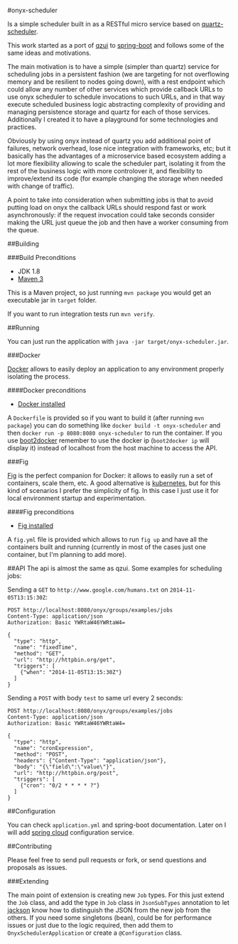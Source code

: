 #onyx-scheduler

Is a simple scheduler built in as a RESTful micro service based on [quartz-scheduler](http://quartz-scheduler.org/).

This work started as a port of [qzui](https://github.com/xhanin/qzui) to [spring-boot](http://projects.spring.io/spring-boot/) and follows some of the same ideas and motivations.

The main motivation is to have a simple (simpler than quartz) service for scheduling jobs in a persistent fashion (we are targeting for not overflowing memory and be resilient to nodes going down), with a rest endpoint which could allow any number of other services which provide callback URLs to use onyx scheduler to schedule invocations to such URLs, and in that way execute scheduled business logic abstracting complexity of providing and managing persistence storage and quartz for each of those services. Additionally I created it to have a playground for some technologies and practices.

Obviously by using onyx instead of quartz you add additional point of failures, network overhead, lose nice integration with frameworks, etc; but it basically has the advantages of a microservice based ecosystem adding a lot more flexibility allowing to 
 scale the scheduler part, isolating it from the rest of the business logic with more controlover it, and flexibility to improve/extend its code (for example changing the storage when needed with change of traffic).
  
A point to take into consideration when submitting jobs is that to avoid putting load on onyx the callback URLs should respond fast or work asynchronously: if the request invocation could take seconds consider making the URL just queue the job and then have a worker consuming from the queue.

##Building

###Build Preconditions
- JDK 1.8
- [Maven 3](http://maven.apache.org/) 

This is a Maven project, so just running `mvn package` you would get 
an executable jar in `target` folder.

If you want to run integration tests run `mvn verify`.

##Running

You can just run the application with `java -jar target/onyx-scheduler.jar`.

###Docker

[Docker](https://www.docker.com/) allows to easily deploy an application to any environment properly isolating the process.

####Docker preconditions
- [Docker installed](https://docs.docker.com/installation/)

A `Dockerfile` is provided so if you want to build it (after running `mvn package`) you can do something like `docker build -t onyx-scheduler` and then `docker run -p 8080:8080 onyx-scheduler` to run the container. If you use [boot2docker](http://boot2docker.io/) remember to use the docker ip (`boot2docker ip` will display it) instead of localhost from the host machine to access the API.

###Fig

[Fig](http://www.fig.sh/) is the perfect companion for Docker: it allows to easily run a set of containers, scale them, etc. A good alternative is [kubernetes](http://kubernetes.io/), but for this kind of scenarios I prefer the simplicity of fig. In this case I just use it for local environment startup and experimentation.
 
####Fig preconditions
- [Fig installed](http://www.fig.sh/install.html)

A `fig.yml` file is provided which allows to run `fig up` and have all the containers built and running (currently in most of the cases just one container, but I'm planning to add more).

##API
The api is almost the same as qzui. Some examples for scheduling jobs:

Sending a `GET` to `http://www.google.com/humans.txt` on `2014-11-05T13:15:30Z`:

```
POST http://localhost:8080/onyx/groups/examples/jobs
Content-Type: application/json
Authorization: Basic YWRtaW46YWRtaW4=

{
  "type": "http",
  "name": "fixedTime",
  "method": "GET",
  "url": "http://httpbin.org/get",
  "triggers": [
    {"when": "2014-11-05T13:15:30Z"}
  ]
}
```

Sending a `POST` with body `test` to same url every 2 seconds:
```
POST http://localhost:8080/onyx/groups/examples/jobs
Content-Type: application/json
Authorization: Basic YWRtaW46YWRtaW4=

{
  "type": "http",
  "name": "cronExpression",
  "method": "POST",
  "headers": {"Content-Type": "application/json"},
  "body": "{\"field\":\"value\"}",
  "url": "http://httpbin.org/post",
  "triggers": [
    {"cron": "0/2 * * * * ?"}
  ]
}
```

##Configuration

You can check `application.yml` and spring-boot documentation. Later on I will add [spring cloud](http://projects.spring.io/spring-cloud/) configuration service.

##Contributing

Please feel free to send pull requests or fork, or send questions and proposals as issues.

###Extending

The main point of extension is creating new `Job` types. For this just extend the `Job` class, and add the type in `Job` class in `JsonSubTypes` annotation to let
[jackson](https://github.com/FasterXML/jackson) know how to distinguish the 
JSON from the new job from the others. If you need some singletons (bean), 
could be for performance issues or just due to the logic required, 
then add them to `OnyxSchedulerApplication` or create a `@Configuration` class. 
